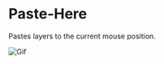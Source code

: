 Paste-Here
==========

Pastes layers to the current mouse position.

![Gif](https://dl.dropboxusercontent.com/u/974773/_keepalive/Paste-Here.gif)
